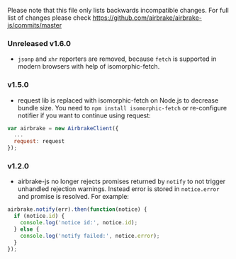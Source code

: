 Please note that this file only lists backwards incompatible changes. For full list of changes please check https://github.com/airbrake/airbrake-js/commits/master

### Unreleased v1.6.0

- `jsonp` and `xhr` reporters are removed, because `fetch` is supported in modern browsers with help of isomorphic-fetch.

### v1.5.0

- request lib is replaced with isomorphic-fetch on Node.js to decrease bundle size. You need to `npm install isomorphic-fetch` or re-configure notifier if you want to continue using request:

```js
var airbrake = new AirbrakeClient({
  ...
  request: request
});
```

### v1.2.0

- airbrake-js no longer rejects promises returned by `notify` to not trigger unhandled rejection warnings. Instead error is stored in `notice.error` and promise is resolved. For example:

```js
airbrake.notify(err).then(function(notice) {
  if (notice.id) {
    console.log('notice id:', notice.id);
  } else {
    console.log('notify failed:', notice.error);
  }
});
```
